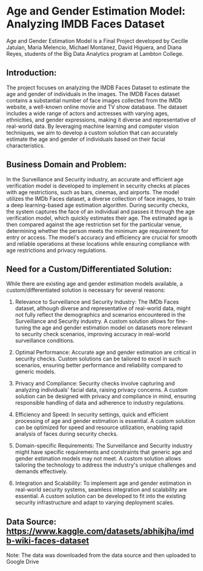 # Age and Gender Estimation Model: Analyzing IMDB Faces Dataset
Age and Gender Estimation Model is a Final Project developed by Cecille Jatulan, Maria Melencio, Michael Montanez, David Higuera, and Diana Reyes, students of the Big Data Analytics program at Lambton College.

## Introduction:
The project focuses on analyzing the IMDB Faces Dataset to estimate the age and gender of individuals in the images. The IMDB Faces dataset contains a substantial number of face images collected from the IMDb website, a well-known online movie and TV show database. The dataset includes a wide range of actors and actresses with varying ages, ethnicities, and gender expressions, making it diverse and representative of real-world data. By leveraging machine learning and computer vision techniques, we aim to develop a custom solution that can accurately estimate the age and gender of individuals based on their facial characteristics.

## Business Domain and Problem:
In the Surveillance and Security industry, an accurate and efficient age verification model is developed to implement in security checks at places with age restrictions, such as bars, cinemas, and airports. The model utilizes the IMDb Faces dataset, a diverse collection of face images, to train a deep learning-based age estimation algorithm. During security checks, the system captures the face of an individual and passes it through the age verification model, which quickly estimates their age. The estimated age is then compared against the age restriction set for the particular venue, determining whether the person meets the minimum age requirement for entry or access. The model's accuracy and efficiency are crucial for smooth and reliable operations at these locations while ensuring compliance with age restrictions and privacy regulations.

## Need for a Custom/Differentiated Solution:
While there are existing age and gender estimation models available, a custom/differentiated solution is necessary for several reasons:

1. Relevance to Surveillance and Security Industry: The IMDb Faces dataset, although diverse and representative of real-world data, might not fully reflect the demographics and scenarios encountered in the Surveillance and Security industry. A custom solution allows for fine-tuning the age and gender estimation model on datasets more relevant to security check scenarios, improving accuracy in real-world surveillance conditions.

2. Optimal Performance: Accurate age and gender estimation are critical in security checks. Custom solutions can be tailored to excel in such scenarios, ensuring better performance and reliability compared to generic models.

3. Privacy and Compliance: Security checks involve capturing and analyzing individuals' facial data, raising privacy concerns. A custom solution can be designed with privacy and compliance in mind, ensuring responsible handling of data and adherence to industry regulations.

4. Efficiency and Speed: In security settings, quick and efficient processing of age and gender estimation is essential. A custom solution can be optimized for speed and resource utilization, enabling rapid analysis of faces during security checks.

5. Domain-specific Requirements: The Surveillance and Security industry might have specific requirements and constraints that generic age and gender estimation models may not meet. A custom solution allows tailoring the technology to address the industry's unique challenges and demands effectively.

6. Integration and Scalability: To implement age and gender estimation in real-world security systems, seamless integration and scalability are essential. A custom solution can be developed to fit into the existing security infrastructure and adapt to varying deployment scales.

## Data Source: https://www.kaggle.com/datasets/abhikjha/imdb-wiki-faces-dataset
Note: The data was downloaded from the data source and then uploaded to Google Drive
